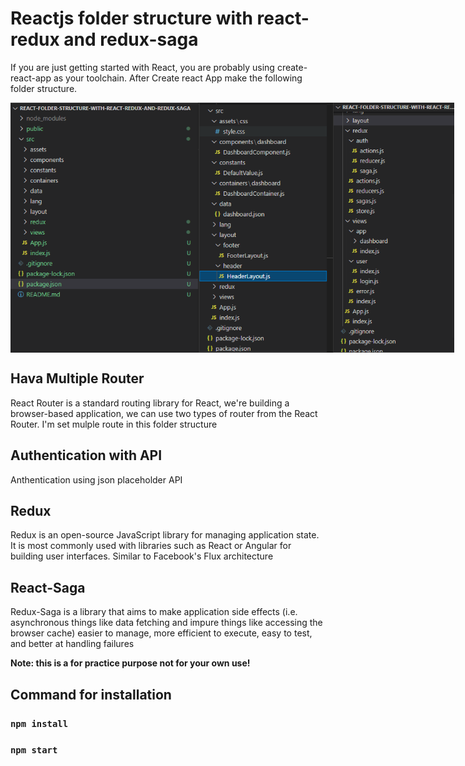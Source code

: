 # Reactjs folder structure with react-redux and redux-saga

If you are just getting started with React, you are probably using create-react-app as your toolchain. After Create react App make the following folder structure.

<div style="display: flex">

<img src="/public/assets/img/first.png" height="400" width="auto">

<img src="/public/assets/img/second.png" height="400" width="auto">

<img src="/public/assets/img/third.png" height="400" width="auto">

</div>

## Hava Multiple Router
React Router is a standard routing library for React, we're building a browser-based application, we can use two types of router from the React Router. I'm set mulple route in this folder structure

## Authentication with API 
Anthentication using json placeholder API

## Redux
Redux is an open-source JavaScript library for managing application state. It is most commonly used with libraries such as React or Angular for building user interfaces. Similar to Facebook's Flux architecture

## React-Saga
Redux-Saga is a library that aims to make application side effects (i.e. asynchronous things like data fetching and impure things like accessing the browser cache) easier to manage, more efficient to execute, easy to test, and better at handling failures


**Note: this is a for practice purpose not for your own use!**

## Command for installation

### `npm install`
### `npm start`
